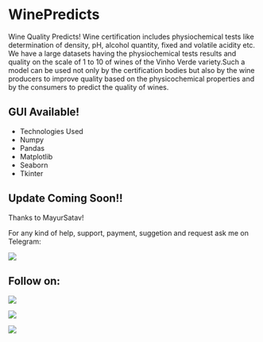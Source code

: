 # WinePredicts
Wine Quality Predicts! Wine certification includes physiochemical tests like determination of density, pH, alcohol quantity, fixed and volatile acidity etc. We have a large datasets having the physiochemical tests results and quality on the scale of 1 to 10 of wines of the Vinho Verde variety.Such a model can be used not only by the certification bodies but also by the wine producers to improve quality based on the physicochemical properties and by the consumers to predict the quality of wines.

## GUI Available!

- Technologies Used
- Numpy
- Pandas
- Matplotlib
- Seaborn
- Tkinter 

## Update Coming Soon!!

Thanks to MayurSatav!

For any kind of help, support, payment, suggetion and request ask me on Telegram:

<a href="https://t.me/linux_repo"><img src="https://img.shields.io/badge/Telegram-Group%20Telegram%20Join-blue.svg?logo=telegram"></a>

## Follow on:
<p align="left">
<a href="https://github.com/palahsu"><img src="https://img.shields.io/badge/GitHub-Follow%20on%20GitHub-inactive.svg?logo=github"></a>
</p><p align="left">
<a href="https://www.facebook.com/aduri.knox01/"><img src="https://img.shields.io/badge/Facebook-Follow%20on%20Facebook-blue.svg?logo=facebook"></a>
</p><p align="left">
<a href="https://t.me/AD0000000"><img src="https://img.shields.io/badge/Telegram-Contact%20Telegram%20Profile-blue.svg?logo=telegram"></a>
</p><p align="left"> 
 
